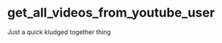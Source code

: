 get_all_videos_from_youtube_user
================================

Just a quick kludged together thing
